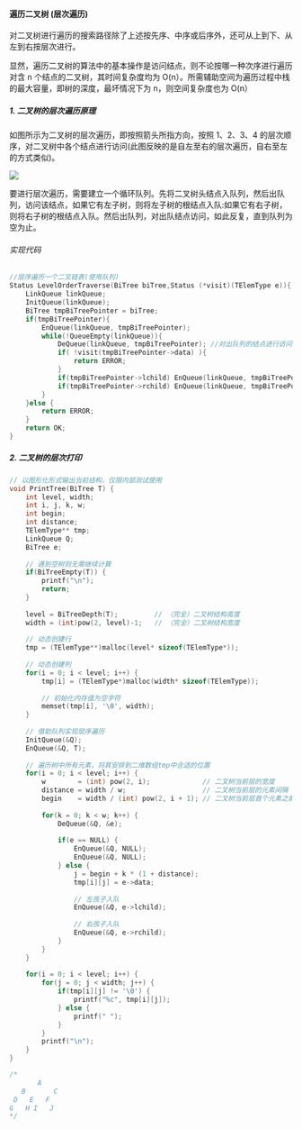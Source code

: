 
#### 遍历二叉树 (层次遍历)

对二叉树进行遍历的搜索路径除了上述按先序、中序或后序外，还可从上到下、从左到右按层次进行。

显然，遍历二叉树的算法中的基本操作是访问结点，则不论按哪一种次序进行遍历对含 n 个结点的二叉树，其时间复杂度均为 O(n）。所需辅助空间为遍历过程中栈的最大容量，即树的深度，最坏情况下为 n，则空间复杂度也为 O(n）

##### 1. 二叉树的层次遍历原理

如图所示为二叉树的层次遍历，即按照箭头所指方向，按照 1、2、3、4 的层次顺序，对二叉树中各个结点进行访问(此图反映的是自左至右的层次遍历，自右至左的方式类似)。

![](https://upload-images.jianshu.io/upload_images/7129727-b2dfee8490bba3b2.png?imageMogr2/auto-orient/strip|imageView2/2/w/451/format/webp)

要进行层次遍历，需要建立一个循环队列。先将二叉树头结点入队列，然后出队列，访问该结点，如果它有左子树，则将左子树的根结点入队:如果它有右子树，则将右子树的根结点入队。然后出队列，对出队结点访问，如此反复，直到队列为空为止。

###### 实现代码

```cpp
//层序遍历一个二叉链表(使用队列)
Status LevelOrderTraverse(BiTree biTree,Status (*visit)(TElemType e)){
    LinkQueue linkQueue;
    InitQueue(linkQueue);
    BiTree tmpBiTreePointer = biTree;
    if(tmpBiTreePointer){
        EnQueue(linkQueue, tmpBiTreePointer);
        while(!QueueEmpty(linkQueue)){
            DeQueue(linkQueue, tmpBiTreePointer); //对出队列的结点进行访问，因为是从左到右，所以队列中的结点也是按照顺序的
            if( !visit(tmpBiTreePointer->data) ){
                return ERROR;
            }
            if(tmpBiTreePointer->lchild) EnQueue(linkQueue, tmpBiTreePointer->lchild);    //将左孩子插入队列尾部
            if(tmpBiTreePointer->rchild) EnQueue(linkQueue, tmpBiTreePointer->rchild);    //将右孩子插入队列尾部
        }
    }else {
        return ERROR;
    }
    return OK;
}
```

##### 2. 二叉树的层次打印

```cpp
// 以图形化形式输出当前结构，仅限内部测试使用
void PrintTree(BiTree T) {
    int level, width;
    int i, j, k, w;
    int begin;
    int distance;
    TElemType** tmp;
    LinkQueue Q;
    BiTree e;
    
    // 遇到空树则无需继续计算
    if(BiTreeEmpty(T)) {
        printf("\n");
        return;
    }
    
    level = BiTreeDepth(T);         // （完全）二叉树结构高度
    width = (int)pow(2, level)-1;   // （完全）二叉树结构宽度
    
    // 动态创建行
    tmp = (TElemType**)malloc(level* sizeof(TElemType*));
    
    // 动态创建列
    for(i = 0; i < level; i++) {
        tmp[i] = (TElemType*)malloc(width* sizeof(TElemType));
        
        // 初始化内存值为空字符
        memset(tmp[i], '\0', width);
    }
    
    // 借助队列实现层序遍历
    InitQueue(&Q);
    EnQueue(&Q, T);
    
    // 遍历树中所有元素，将其安排到二维数组tmp中合适的位置
    for(i = 0; i < level; i++) {
        w        = (int) pow(2, i);             // 二叉树当前层的宽度
        distance = width / w;                   // 二叉树当前层的元素间隔
        begin    = width / (int) pow(2, i + 1); // 二叉树当前层首个元素之前的空格数
        
        for(k = 0; k < w; k++) {
            DeQueue(&Q, &e);
            
            if(e == NULL) {
                EnQueue(&Q, NULL);
                EnQueue(&Q, NULL);
            } else {
                j = begin + k * (1 + distance);
                tmp[i][j] = e->data;
                
                // 左孩子入队
                EnQueue(&Q, e->lchild);
                
                // 右孩子入队
                EnQueue(&Q, e->rchild);
            }
        }
    }
    
    for(i = 0; i < level; i++) {
        for(j = 0; j < width; j++) {
            if(tmp[i][j] != '\0') {
                printf("%c", tmp[i][j]);
            } else {
                printf(" ");
            }
        }
        printf("\n");
    }
}

/*
       A       
   B       C   
 D   E   F     
G   H I   J    
*/
```